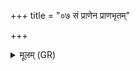 +++
title = "०७ सं प्राणेन प्राणभृतम्"

+++
<details><summary>मूलम् (GR)</summary>

सं प्राणेन प्राणभृतं सृजामि  
सं वीर्येण पयसाशिषा च ।  
आस्तावं गच्छ सुकृतां यत्र लोकं  
ते त्वा प्राश्नन्तु दक्षिणतो निषद्य ॥
</details>